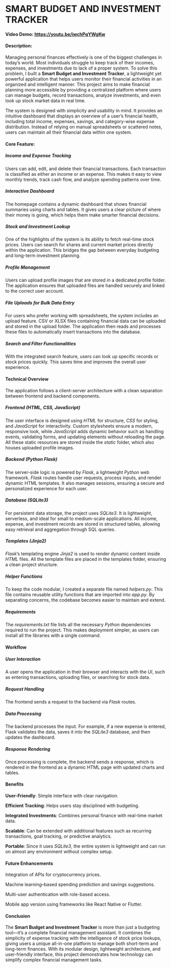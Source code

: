 # SMART BUDGET AND INVESTMENT TRACKER
#### Video Demo:  https://youtu.be/iwchPqYWgKw
#### Description: 
Managing personal finances effectively is one of the biggest challenges in today’s world. Most individuals struggle to keep track of their incomes, expenses, and investments due to lack of a proper system. To solve this problem, I built a **Smart Budget and Investment Tracker**, a lightweight yet powerful application that helps users monitor their financial activities in an organized and intelligent manner. This project aims to make financial planning more accessible by providing a centralized platform where users can manage budgets, record transactions, analyze investments, and even look up stock market data in real time.

The system is designed with simplicity and usability in mind. It provides an intuitive dashboard that displays an overview of a user’s financial health, including total income, expenses, savings, and category-wise expense distribution. Instead of relying on manual spreadsheets or scattered notes, users can maintain all their financial data within one system.


#### Core Feature: 

##### Income and Expense Tracking
Users can add, edit, and delete their financial transactions. Each transaction is classified as either an income or an expense. This makes it easy to view monthly trends, track cash flow, and analyze spending patterns over time.

##### Interactive Dashboard
The homepage contains a dynamic dashboard that shows financial summaries using charts and tables. It gives users a clear picture of where their money is going, which helps them make smarter financial decisions.

##### Stock and Investment Lookup
One of the highlights of the system is its ability to fetch real-time stock prices. Users can search for shares and current market prices directly within the application. This bridges the gap between everyday budgeting and long-term investment planning.

##### Profile Management
Users can upload profile images that are stored in a dedicated profile folder. The application ensures that uploaded files are handled securely and linked to the correct user account.

##### File Uploads for Bulk Data Entry
For users who prefer working with spreadsheets, the system includes an upload feature. CSV or XLSX files containing financial data can be uploaded and stored in the upload folder. The application then reads and processes these files to automatically insert transactions into the database.

##### Search and Filter Functionalities
With the integrated search feature, users can look up specific records or stock prices quickly. This saves time and improves the overall user experience.


#### Technical Overview

The application follows a client-server architecture with a clean separation between frontend and backend components.

##### Frontend (HTML, CSS, JavaScript)
The user interface is designed using _HTML_ for structure, _CSS_ for styling, and _JavaScript_ for interactivity. Custom stylesheets ensure a modern, responsive look, while _JavaScript_ adds dynamic behavior such as handling events, validating forms, and updating elements without reloading the page. All these static resources are stored inside the _static_ folder, which also houses uploaded profile images.

##### Backend (Python Flask)
The server-side logic is powered by _Flask_, a lightweight _Python_ web framework. _Flask_ routes handle user requests, process inputs, and render dynamic HTML templates. It also manages sessions, ensuring a secure and personalized experience for each user.

##### Database (SQLite3)
For persistent data storage, the project uses _SQLite3_. It is lightweight, serverless, and ideal for small to medium-scale applications. All income, expense, and investment records are stored in structured tables, allowing easy retrieval and aggregation through SQL queries.

##### Templates (Jinja2)
_Flask_’s templating engine _Jinja2_ is used to render dynamic content inside _HTML_ files. All the template files are placed in the templates folder, ensuring a clean project structure.

##### Helper Functions
To keep the code modular, I created a separate file named _helpers.py_. This file contains reusable utility functions that are imported into _app.py_. By separating concerns, the codebase becomes easier to maintain and extend.

##### Requirements
The _requirements.txt_ file lists all the necessary _Python_ dependencies required to run the project. This makes deployment simpler, as users can install all the libraries with a single command.


#### Workflow

##### User Interaction
A user opens the application in their browser and interacts with the _UI_, such as entering transactions, uploading files, or searching for stock data.

##### Request Handling
The frontend sends a request to the backend via _Flask_ routes.

##### Data Processing
The backend processes the input. For example, if a new expense is entered, Flask validates the data, saves it into the _SQLite3_ database, and then updates the dashboard.

##### Response Rendering
Once processing is complete, the backend sends a response, which is rendered in the frontend as a dynamic HTML page with updated charts and tables.


#### Benefits

**User-Friendly**: Simple interface with clear navigation.

**Efficient Tracking**: Helps users stay disciplined with budgeting.

**Integrated Investments**: Combines personal finance with real-time market data.

**Scalable**: Can be extended with additional features such as recurring transactions, goal tracking, or predictive analytics.

**Portable**: Since it uses _SQLite3_, the entire system is lightweight and can run on almost any environment without complex setup.


#### Future Enhancements

Integration of APIs for cryptocurrency prices.

Machine learning–based spending prediction and savings suggestions.

Multi-user authentication with role-based access.

Mobile app version using frameworks like React Native or Flutter.


#### Conclusion

The **Smart Budget and Investment Tracker** is more than just a budgeting tool—it’s a complete financial management assistant. It combines the simplicity of expense tracking with the intelligence of stock price lookups, giving users a unique all-in-one platform to manage both short-term and long-term finances. With its modular design, lightweight architecture, and user-friendly interface, this project demonstrates how technology can simplify complex financial management tasks.